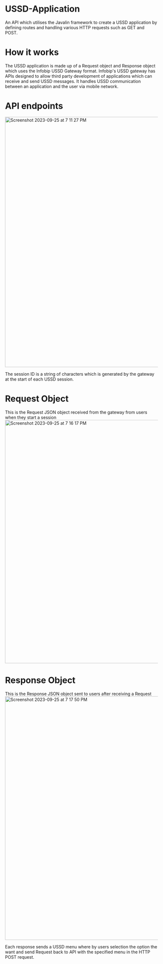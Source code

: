 # USSD-Application
An API which utilises the Javalin framework to create a USSD application by defining routes and handling various HTTP requests such as GET and POST.

# How it works
The USSD application is made up of a Request object and Response object which uses the Infobip USSD Gateway format.
Infobip's USSD gateway has APIs designed to allow third party development of applications which can receive and send USSD messages. 
It handles USSD communication between an application and the user via mobile network.

# API endpoints
<img width="825" alt="Screenshot 2023-09-25 at 7 11 27 PM" src="https://github.com/lemuel-addy/USSD-Application/assets/98181554/e7bf217f-b4aa-42d4-9be6-0850d16b6848">

The session ID is a string of characters which is generated by the gateway at the start of each USSD session.

# Request Object
This is the Request JSON object received from the gateway from users when they start a session
<img width="802" alt="Screenshot 2023-09-25 at 7 16 17 PM" src="https://github.com/lemuel-addy/USSD-Application/assets/98181554/b2bf985c-a536-4ae1-9c4e-5463eb7c14d4">

# Response Object
This is the Response JSON object sent to users after receiving a Request
<img width="803" alt="Screenshot 2023-09-25 at 7 17 50 PM" src="https://github.com/lemuel-addy/USSD-Application/assets/98181554/e66d0452-f276-43e4-a811-12baa3b9494d">

Each response sends a USSD menu where by users selection the option the want and send Request back to API with the specified menu in the HTTP POST request.
